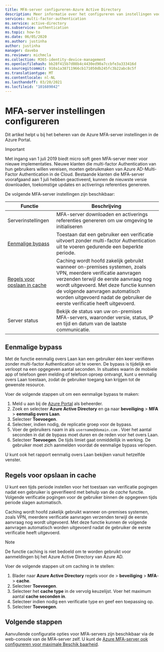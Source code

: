 ```yaml
---
title: MFA-server configureren-Azure Active Directory
description: Meer informatie over het configureren van instellingen voor de Azure MFA-server in de Azure Portal
services: multi-factor-authentication
ms.service: active-directory
ms.subservice: authentication
ms.topic: how-to
ms.date: 06/05/2020
ms.author: justinha
author: justinha
manager: daveba
ms.reviewer: michmcla
ms.collection: M365-identity-device-management
ms.openlocfilehash: bb28f415b7d08b4c4430ed90a7ccbfe3a333416d
ms.sourcegitcommit: 910a1a38711966cb171050db245fc3b22abc8c5f
ms.translationtype: MT
ms.contentlocale: nl-NL
ms.lasthandoff: 03/20/2021
ms.locfileid: "101689042"
---
```

# <a name="configure-mfa-server-settings"></a>MFA-server instellingen configureren

Dit artikel helpt u bij het beheren van de Azure MFA-server instellingen in de Azure Portal.

> [!IMPORTANT]
> Met ingang van 1 juli 2019 biedt micro soft geen MFA-server meer voor nieuwe implementaties. Nieuwe klanten die multi-factor Authentication van hun gebruikers willen vereisen, moeten gebruikmaken van Azure AD-Multi-Factor Authentication in de Cloud. Bestaande klanten die MFA-server voorafgaand aan 1 juli hebben geactiveerd, kunnen de nieuwste versie downloaden, toekomstige updates en activerings referenties genereren.

De volgende MFA-server instellingen zijn beschikbaar:

| Functie | Beschrijving |
| ------- | ----------- |
| Serverinstellingen | MFA-server downloaden en activerings referenties genereren om uw omgeving te initialiseren |
| [Eenmalige bypass](#one-time-bypass) | Toestaan dat een gebruiker een verificatie uitvoert zonder multi-factor Authentication uit te voeren gedurende een beperkte periode. |
| [Regels voor opslaan in cache](#caching-rules) |  Caching wordt hoofd zakelijk gebruikt wanneer on-premises systemen, zoals VPN, meerdere verificatie aanvragen verzenden terwijl de eerste aanvraag nog wordt uitgevoerd. Met deze functie kunnen de volgende aanvragen automatisch worden uitgevoerd nadat de gebruiker de eerste verificatie heeft uitgevoerd. |
| Server status | Bekijk de status van uw on-premises MFA-servers, waaronder versie, status, IP en tijd en datum van de laatste communicatie. |

## <a name="one-time-bypass"></a>Eenmalige bypass

Met de functie eenmalig overs Laan kan een gebruiker één keer verifiëren zonder multi-factor Authentication uit te voeren. De bypass is tijdelijk en verloopt na een opgegeven aantal seconden. In situaties waarin de mobiele app of telefoon geen melding of telefoon oproep ontvangt, kunt u eenmalig overs Laan toestaan, zodat de gebruiker toegang kan krijgen tot de gewenste resource.

Voer de volgende stappen uit om een eenmalige bypass te maken:

1. Meld u aan bij de [Azure Portal](https://portal.azure.com) als beheerder.
1. Zoek en selecteer **Azure Active Directory** en ga naar **beveiliging**  >  **MFA**  >  **eenmalig overs Laan**.
1. Selecteer **Toevoegen**.
1. Selecteer, indien nodig, de replicatie groep voor de bypass.
1. Voer de gebruikers naam in als `username@domain.com` . Voer het aantal seconden in dat de bypass moet duren en de reden voor het overs Laan.
1. Selecteer **Toevoegen**. De tijds limiet gaat onmiddellijk in werking. De gebruiker moet zich aanmelden voordat de eenmalige bypass verlopen.

U kunt ook het rapport eenmalig overs Laan bekijken vanuit hetzelfde venster.

## <a name="caching-rules"></a>Regels voor opslaan in cache

U kunt een tijds periode instellen voor het toestaan van verificatie pogingen nadat een gebruiker is geverifieerd met behulp van de _cache_ functie. Volgende verificatie pogingen voor de gebruiker binnen de opgegeven tijds periode slagen automatisch.

Caching wordt hoofd zakelijk gebruikt wanneer on-premises systemen, zoals VPN, meerdere verificatie aanvragen verzenden terwijl de eerste aanvraag nog wordt uitgevoerd. Met deze functie kunnen de volgende aanvragen automatisch worden uitgevoerd nadat de gebruiker de eerste verificatie heeft uitgevoerd.

>[!NOTE]
> De functie caching is niet bedoeld om te worden gebruikt voor aanmeldingen bij het Azure Active Directory van Azure AD.

Voer de volgende stappen uit om caching in te stellen:

1. Blader naar **Azure Active Directory** regels voor de  >  **beveiliging**  >  **MFA**-  >  **cache**.
1. Selecteer **Toevoegen**.
1. Selecteer het **cache type** in de vervolg keuzelijst. Voer het maximum aantal **cache seconden in**.
1. Selecteer indien nodig een verificatie type en geef een toepassing op.
1. Selecteer **Toevoegen**.

## <a name="next-steps"></a>Volgende stappen

Aanvullende configuratie opties voor MFA-servers zijn beschikbaar via de web-console van de MFA-server zelf. U kunt de [Azure MFA-server ook configureren voor maximale Beschik baarheid](howto-mfaserver-deploy-ha.md).
